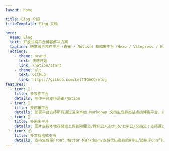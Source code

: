 ```yaml
---
layout: home

title: Elog 介绍
titleTemplate: Elog 文档

hero:
  name: Elog
  text: 开放式跨平台博客解决方案
  tagline: 随意组合写作平台（语雀 / Notion）和部署平台（Hexo / Vitepress / HuGo / Docusaurus/ Docz / Confluence等）
  actions:
    - theme: brand
      text: 快速开始
      link: /notion/start
    - theme: alt
      text: GitHub
      link: https://github.com/LetTTGACO/elog
features:
  - icon: 📝
    title: 多写作平台
    details: 写作平台支持语雀/Notion
  - icon: 🚀
    title: 多部署平台
    details: 部署平台支持所有通过渲染本地 Markdown 文档生成静态站点的博客平台，以及Confluence
  - icon: 🌅
    title: 多图床平台
    details: 图片支持本地存储或上传到阿里云/腾讯云/Github/七牛云/又拍云；支持通过拓展配置注入密钥。
  - icon: 📦
    title: 多文档格式支持
    details: 支持生成带Front Matter Markdown/支持代码高亮的HTML/适用于Confluence的wiki；支持自定义文档处理适配器。
---
```

